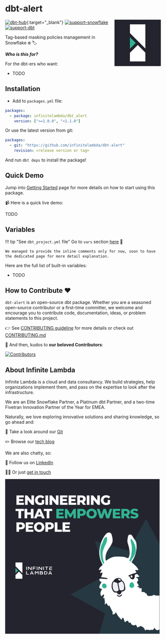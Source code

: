 <!-- markdownlint-disable no-inline-html no-alt-text ul-indent code-block-style -->
# dbt-alert

<img align="right" width="150" height="150" src="./assets/img/il-logo.png">

[![dbt-hub](https://img.shields.io/badge/Visit-dbt--hub%20↗️-FF694B?logo=dbt&logoColor=FF694B)](https://hub.getdbt.com/infinitelambda/dbt_alert?ref=infinitelambda){:target="_blank"}
[![support-snowflake](https://img.shields.io/badge/support-Snowflake-7faecd?logo=snowflake&logoColor=7faecd)](https://docs.snowflake.com?ref=infinitelambda)
[![support-dbt](https://img.shields.io/badge/support-dbt%20v1.6+-FF694B?logo=dbt&logoColor=FF694B)](https://docs.getdbt.com?ref=infinitelambda)

Tag-based masking policies management in Snowflake ❄️ 🏷️

**_Who is this for?_**

For the dbt-ers who want:

- TODO

## Installation

- Add to `packages.yml` file:

```yml
packages:
  - package: infinitelambda/dbt_alert
    version: [">=1.0.0", "<1.1.0"]
```

Or use the latest version from git:

```yml
packages:
  - git: "https://github.com/infinitelambda/dbt-alert"
    revision: <release version or tag>
```

And run `dbt deps` to install the package!

## Quick Demo

Jump into [Getting Started](getting-started.md) page for more details on how to start using this package.

📹 Here is a quick live demo:

TODO

## Variables

!!! tip "See `dbt_project.yml` file"
    Go to `vars` section [here](https://github.com/infinitelambda/dbt-alert/blob/main/dbt_project.yml#L12) 🏃

    We managed to provide the inline comments only for now, soon to have the dedicated page for more detail explanation.

Here are the full list of built-in variables:

- TODO

## How to Contribute ❤️

`dbt-alert` is an open-source dbt package. Whether you are a seasoned open-source contributor or a first-time committer, we welcome and encourage you to contribute code, documentation, ideas, or problem statements to this project.

👉 See [CONTRIBUTING guideline](https://dbt-alert.iflambda.com/latest/nav/dev/contributing.html) for more details or check out [CONTRIBUTING.md](https://github.com/infinitelambda/dbt-alert/tree/main/CONTRIBUTING.md)

🌟 And then, kudos to **our beloved Contributors**:

<a href="https://github.com/infinitelambda/dbt-alert/graphs/contributors">
  <img src="https://contrib.rocks/image?repo=infinitelambda/dbt-alert" alt="Contributors" />
</a>

## About Infinite Lambda

Infinite Lambda is a cloud and data consultancy. We build strategies, help organizations implement them, and pass on the expertise to look after the infrastructure.

We are an Elite Snowflake Partner, a Platinum dbt Partner, and a two-time Fivetran Innovation Partner of the Year for EMEA.

Naturally, we love exploring innovative solutions and sharing knowledge, so go ahead and:

🔧 Take a look around our [Git](https://github.com/infinitelambda)

✏️ Browse our [tech blog](https://infinitelambda.com/category/tech-blog/)

We are also chatty, so:

👀 Follow us on [LinkedIn](https://www.linkedin.com/company/infinite-lambda/)

👋🏼 Or just [get in touch](https://infinitelambda.com/contacts/)

[<img src="https://raw.githubusercontent.com/infinitelambda/cdn/1.0.0/general/images/GitHub-About-Section-1080x1080.png" alt="About IL" width="500">](https://infinitelambda.com/)
